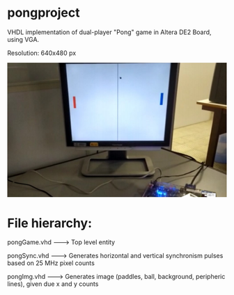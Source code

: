 # pongproject
VHDL implementation of dual-player "Pong" game in Altera DE2 Board, using VGA.

Resolution: 640x480 px

![](images/pongscreen.png)


# File hierarchy:
pongGame.vhd ---> Top level entity

pongSync.vhd ---> Generates horizontal and vertical synchronism pulses based on 25 MHz pixel counts

pongImg.vhd ---> Generates image (paddles, ball, background, peripheric lines), given due x and y counts
    
    
